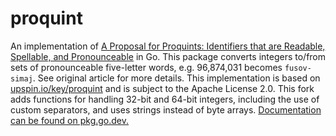 # proquint
An implementation of [A Proposal for Proquints: Identifiers that are Readable, Spellable, and Pronounceable](http://arxiv.org/html/0901.4016) in Go. This package converts integers to/from sets of pronounceable five-letter words, e.g. 96,874,031 becomes `fusov-simaj`. See original article for more details.
This implementation is based on [upspin.io/key/proquint](https://github.com/upspin/upspin/tree/master/key/proquint) and is subject to the Apache License 2.0. This fork adds functions for handling 32-bit and 64-bit integers, including the use of custom separators, and uses strings instead of byte arrays. [Documentation can be found on pkg.go.dev.](https://pkg.go.dev/github.com/syrupyy/proquint)